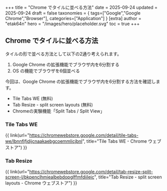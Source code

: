 +++
title = "Chrome でタイルに並べる方法"
date = 2025-09-24
updated = 2025-09-24
draft = false
taxonomies = { tags=["Google","Google Chrome","Browser"], categories=["Application"] }
[extra]
author = "etak64n"
hero = "/images/hero/placeholder.svg"
toc = true
+++

## Chrome でタイルに並べる方法

タイルの形で並べる方法として以下の2通り考えられます。
1. Google Chrome の拡張機能でブラウザ内を6分割する
2. OS の機能でブラウザを6個並べる

今回は、Google Chrome の拡張機能でブラウザ内を6分割する方法を確認します。

- Tile Tabs WE (無料)
- Tab Resize - split screen layouts (無料)
- Chromeの実験機能「Split Tabs / Split View」

### Tile Tabs WE

{{ link(url="https://chromewebstore.google.com/detail/tile-tabs-we/lbnnfjfjdijcnaakaebgcoemmlicjbnl", title="Tile Tabs WE - Chrome ウェブストア") }}

### Tab Resize

{{ link(url="https://chromewebstore.google.com/detail/tab-resize-split-screen-l/bkpenclhmiealbebdopglffmfdiilejc", title="Tab Resize - split screen layouts - Chrome ウェブストア") }}


